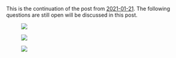 
This is the continuation of the post from <a href="https://dstoppacher.github.io/A-testrun-on-merger-trees/">2021-01-21</a>. The following questions are still open will be discussed in this post.


<figure>
  <img src="{{ site.baseurl }}/plots/2021-02-22_Cholla-256_n_particles_shared1.png">
  <figcaption>
  </figcaption>
</figure>

<figure>
  <img src="{{ site.baseurl }}/plots/2021-02-22_Cholla-256_mhalo1.png">
  <figcaption>
  </figcaption>
</figure>

<figure>
  <img src="{{ site.baseurl }}/plots/2021-02-22_Cholla-256_rvir1.png">
  <figcaption>
  </figcaption>
</figure>
